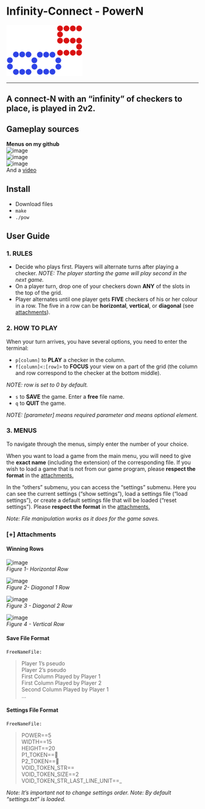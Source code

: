 # Infinity-Connect - PowerN
<img src="./infinity-connect.png" alt="logo" width="200"/>

---  
A connect-N with an “infinity” of checkers to place, is played in 2v2.  
---  

## Gameplay sources

**Menus on my github**  
![image](https://github.com/voXrey/infinity-connect/assets/72698969/f9dffbf9-d7f4-4a53-abef-54a503dcca3b)  
![image](https://github.com/voXrey/infinity-connect/assets/72698969/29f45a9f-3748-4c0f-b510-05db4b557c50)  
![image](https://github.com/voXrey/infinity-connect/assets/72698969/fc9cc08b-8802-4cdb-b10f-bdcfafb60d8e)  
And a [video](https://github.com/voXrey/infinity-connect/assets/72698969/d554234b-9f70-48bf-8928-b0739a0409db)


## Install
* Download files
* `make`  
* `./pow`  

## User Guide

### 1. RULES
* Decide who plays first. Players will alternate turns after playing a checker. *NOTE: The player starting the game will play second in the next game.* 
* On a player turn, drop one of your checkers down **ANY** of the slots in the top of the grid. 
* Player alternates until one player gets **FIVE** checkers of his or her colour in a row. The five in a row can be **horizontal**, **vertical**, or **diagonal** (see [attachments](#attachments)). 
### 2. HOW TO PLAY

When your turn arrives, you have several options, you need to enter the terminal: 

- `p[column]` to **PLAY** a checker in the column. 
- `f[column]<:[row]>` to **FOCUS** your view on a part of the grid (the column and row correspond to the checker at the bottom middle). 

*NOTE: row is set to 0 by default.* 

- `s` to **SAVE** the game. Enter a **free** file name. 
- `q` to **QUIT** the game. 

*NOTE: [parameter] means required parameter and <element> means optional element.*  

### 3. MENUS

To navigate through the menus, simply enter the number of your choice. 

When you want to load a game from the main menu, you will need to give the **exact name** (including the extension) of the corresponding file. If you wish to load a game that is not from our game program, please **respect the format** in the [attachments.](#attachments) 

In the “others” submenu, you can access the “settings” submenu. Here you can see the current settings (“show settings”), load a settings file (“load settings”), or create a default settings file that will be loaded (“reset settings”). Please **respect the format** in the [attachments.](#attachments) 

*Note: File manipulation works as it does for the game saves.* 

### [+] Attachments <a name="attachments"></a>

#### Winning Rows
![image](https://github.com/voXrey/infinity-connect/assets/72698969/5f66ac68-61da-4c50-aedb-8c02b696b045)  
*Figure 1- Horizontal Row*  

![image](https://github.com/voXrey/infinity-connect/assets/72698969/edb25384-ec6a-4aae-a52e-058e9591691c)  
*Figure 2- Diagonal 1 Row*  

![image](https://github.com/voXrey/infinity-connect/assets/72698969/364d90fb-12d0-4314-8c8e-03e35f65be29)  
*Figure 3 - Diagonal 2 Row*  

![image](https://github.com/voXrey/infinity-connect/assets/72698969/86414eec-a70a-46ac-a8c1-24c663a8b398)  
*Figure 4 - Vertical Row*  

#### Save File Format
`FreeNameFile:`
> Player 1’s pseudo  
> Player 2’s pseudo  
> First Column Played by Player 1  
> First Column Played by Player 2  
> Second Column Played by Player 1  
> ... 

#### Settings File Format

`FreeNameFile:`
> POWER==5  
> WIDTH==15  
> HEIGHT==20  
> P1\_TOKEN==🔵  
> P2\_TOKEN==🔴  
> VOID\_TOKEN\_STR==    
> VOID\_TOKEN\_SIZE==2  
> VOID\_TOKEN\_STR\_LAST\_LINE\_UNIT==\_

*Note: It’s important not to change settings order. Note: By default “settings.txt” is loaded.*
